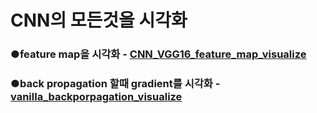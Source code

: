 # CNN의 모든것을 시각화  

### ●feature map을 시각화 - [CNN_VGG16_feature_map_visualize](https://github.com/dohunmat/cnn_visulaization/tree/main/CNN_VGG16_feature_map_visualize)  

### ●back propagation 할때 gradient를 시각화 - [vanilla_backporpagation_visualize](https://github.com/dohun-mat/cnn_visulaization/tree/main/vanilla_backporpagation) 

  
